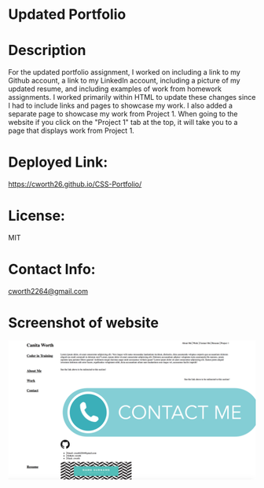 # Updated Portfolio

# Description
For the updated portfolio assignment, I worked on including a link to my Github account, a link to my
LinkedIn account, including a picture of my updated resume, and including examples of work from homework assignments. 
I worked primarily within HTML to update these changes since I had to include links and pages to showcase my work. I also added a separate page to showcase my work from Project 1. When going to the website if you click on the "Project 1" tab at the top, it will take you to a page that displays work from Project 1. 

# Deployed Link:
https://cworth26.github.io/CSS-Portfolio/
# License: 
MIT

# Contact Info:
cworth2264@gmail.com

# Screenshot of website

![screenshot](./screenshot.png)